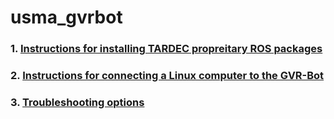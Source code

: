 # usma_gvrbot
### 1. [Instructions for installing TARDEC propreitary ROS packages](https://github.com/westpoint-robotics/usma_gvrbot/blob/master/gvrbot-ros-setup.txt)
### 2. [Instructions for connecting a Linux computer to the GVR-Bot](https://github.com/westpoint-robotics/usma_gvrbot/blob/master/linux_connect.md)
### 3. [Troubleshooting options](https://github.com/westpoint-robotics/usma_gvrbot/blob/master/troubleshooting.md)
